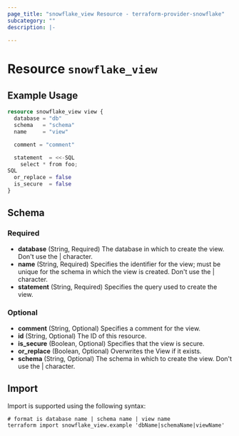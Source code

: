 ```yaml
---
page_title: "snowflake_view Resource - terraform-provider-snowflake"
subcategory: ""
description: |-
  
---
```


# Resource `snowflake_view`



## Example Usage

```terraform
resource snowflake_view view {
  database = "db"
  schema   = "schema"
  name     = "view"

  comment = "comment"

  statement  = <<-SQL
    select * from foo;
SQL
  or_replace = false
  is_secure  = false
}
```

## Schema

### Required

- **database** (String, Required) The database in which to create the view. Don't use the | character.
- **name** (String, Required) Specifies the identifier for the view; must be unique for the schema in which the view is created. Don't use the | character.
- **statement** (String, Required) Specifies the query used to create the view.

### Optional

- **comment** (String, Optional) Specifies a comment for the view.
- **id** (String, Optional) The ID of this resource.
- **is_secure** (Boolean, Optional) Specifies that the view is secure.
- **or_replace** (Boolean, Optional) Overwrites the View if it exists.
- **schema** (String, Optional) The schema in which to create the view. Don't use the | character.

## Import

Import is supported using the following syntax:

```shell
# format is database name | schema name | view name
terraform import snowflake_view.example 'dbName|schemaName|viewName'
```
